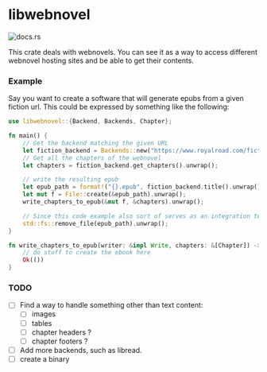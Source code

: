 # libwebnovel

![docs.rs](https://img.shields.io/docsrs/libwebnovel)

This crate deals with webnovels. You can see it as a way to access different
webnovel hosting sites and be able to get their contents.

### Example
Say you want to create a software that will generate epubs from a given
fiction url. This could be expressed by something like the following:

```rust
use libwebnovel::{Backend, Backends, Chapter};

fn main() {
    // Get the backend matching the given URL
    let fiction_backend = Backends::new("https://www.royalroad.com/fiction/21220/mother-of-learning").unwrap();
    // Get all the chapters of the webnovel
    let chapters = fiction_backend.get_chapters().unwrap();

    // write the resulting epub
    let epub_path = format!("{}.epub", fiction_backend.title().unwrap());
    let mut f = File::create(&epub_path).unwrap();
    write_chapters_to_epub(&mut f, &chapters).unwrap();

    // Since this code example also sort of serves as an integration test, remove the created file :p
    std::fs::remove_file(epub_path).unwrap();
}

fn write_chapters_to_epub(writer: &impl Write, chapters: &[Chapter]) -> Result<(), io::Error> {
    // do stuff to create the ebook here
    Ok(())
}
```

### TODO

- [ ] Find a way to handle something other than text content:
  - [ ] images
  - [ ] tables
  - [ ] chapter headers ?
  - [ ] chapter footers ?
- [ ] Add more backends, such as libread.
- [ ] create a binary
